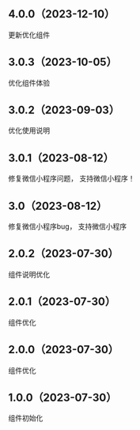 ## 4.0.0（2023-12-10）
更新优化组件
## 3.0.3（2023-10-05）
优化组件体验
## 3.0.2（2023-09-03）
优化使用说明
## 3.0.1（2023-08-12）
修复微信小程序问题， 支持微信小程序！
## 3.0（2023-08-12）
修复微信小程序bug， 支持微信小程序
## 2.0.2（2023-07-30）
组件说明优化
## 2.0.1（2023-07-30）
组件优化
## 2.0.0（2023-07-30）
组件优化
## 1.0.0（2023-07-30）
组件初始化
